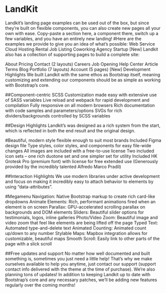 # LandKit
Landkit’s landing page examples can be used out of the box, but since they’re built on flexible components, you can also create new pages all your own with ease. Copy-paste a section here, a component there, switch up a few variables, and you have an entirely new landing!
#Here are the examples we provide to give you an idea of what’s possible:
Web Service
Cloud Hosting
Rental
Job Listing
Coworking
Agency
Startup [New]
Landkit also has a collection of supporting pages to build a complete site:

About
Pricing
Contact (2 layouts)
Careers
Job Opening
Help Center
Article
Terms
Blog
Portfolio (7 layouts)
Account (5 pages) [New]
Development Highlights
We built Landkit with the same ethos as Bootstrap itself, meaning customizing and extending our components should be as simple as working with Bootstrap’s core.

##Component-centric SCSS
Customization made easy with extensive use of SASS variables
Live reload and webpack for rapid development and compilation
Fully responsive on all modern browsers
Rich documentation with code samples and parameters/options
SVGs for rich dividers/backgrounds controlled by SCSS variables
 

##Design Highlights
Landkit’s was designed as a rich system from the start, which is reflected in both the end result and the original design.

#Beautiful, modern style flexible enough to suit most brands
Included Figma design file
Type styles, color styles, and components for easy file-wide changes
All images are included with a free-to-use license
Two included icon sets – one rich duotone set and one simpler set for utility
Included HK Grotesk Pro (premium font) with license for free extended use (Generously provided by the incredibly talented Alfredo Marco Pradil)
 

##Interaction Highlights
We use modern libraries under active development and focus on making it incredibly easy to attach behavior to elements by using “data-attributes”.

#Megamenu Navigation: Native Bootstrap markup to create rich card-like dropdowns
Animate Elements: Rich, performant animations fired when an element is on screen
Parallax: GPU-accelerated scrolling parallax on backgrounds and DOM elements
Sliders: Beautiful slider options for testimonials, logos, inline galleries
Photo/Video Zoom: Beautiful image and video zoom that feel like elements are being lifted off the page
Typed Text: Automated type-and-delete text
Animated Counting: Animated count up/down to any number
Stylable Maps: Mapbox integration allows for customizable, beautiful maps
Smooth Scroll: Easily link to other parts of the page with a slick scroll
 

##Free updates and support
No matter how well documented and built something is, sometimes you just need a little help! That’s why we make ourselves available to help you anytime, just contact our support (support contact info delivered with the theme at the time of purchase). We’re also planning tons of updates! In addition to keeping Landkit up to date with Bootstrap’s core and any necessary patches, we’ll be adding new features regularly over the coming months!
